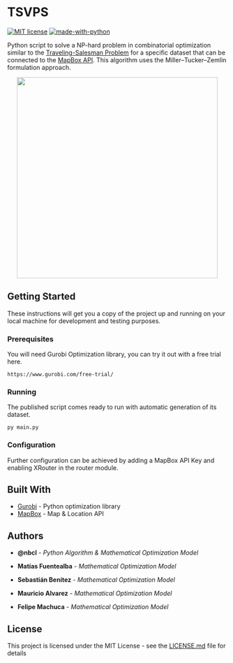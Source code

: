 # TSVPS

[![MIT license](https://img.shields.io/badge/License-MIT-blue.svg)](https://mit-license.org/)
[![made-with-python](https://img.shields.io/badge/Made%20with-Python-1f425f.svg)](https://www.python.org/)

Python script to solve a NP-hard problem in combinatorial optimization similar to the [Traveling-Salesman Problem](https://en.wikipedia.org/wiki/Travelling_salesman_problem) for a specific dataset that can be connected to the [MapBox API](https://www.mapbox.com/). This algorithm uses the Miller–Tucker–Zemlin formulation approach.

<p align="center">
  <img width="460" src="https://thumbs.gfycat.com/HalfSpitefulAzurevase-max-1mb.gif">
</p>

## Getting Started

These instructions will get you a copy of the project up and running on your local machine for development and testing purposes.

### Prerequisites

You will need Gurobi Optimization library, you can try it out with a free trial here.

```
https://www.gurobi.com/free-trial/
```

### Running

The published script comes ready to run with automatic generation of its dataset. 

```
py main.py
```

### Configuration

Further configuration can be achieved by adding a MapBox API Key and enabling XRouter in the router module.


## Built With

* [Gurobi](https://www.gurobi.com/free-trial/) - Python optimization library
* [MapBox](https://www.mapbox.com/) - Map & Location API


## Authors

* **@nbcl** - *Python Algorithm & Mathematical Optimization Model* 

* **Matías Fuentealba** - *Mathematical Optimization Model*  

* **Sebastián Benitez** - *Mathematical Optimization Model*  

* **Mauricio Alvarez** - *Mathematical Optimization Model*  

* **Felipe Machuca** - *Mathematical Optimization Model*  


## License

This project is licensed under the MIT License - see the [LICENSE.md](LICENSE.md) file for details
